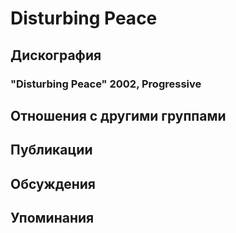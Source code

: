# Disturbing Peace



## Дискография

### "Disturbing Peace" 2002, Progressive




## Отношения с другими группами


## Публикации


## Обсуждения


## Упоминания

